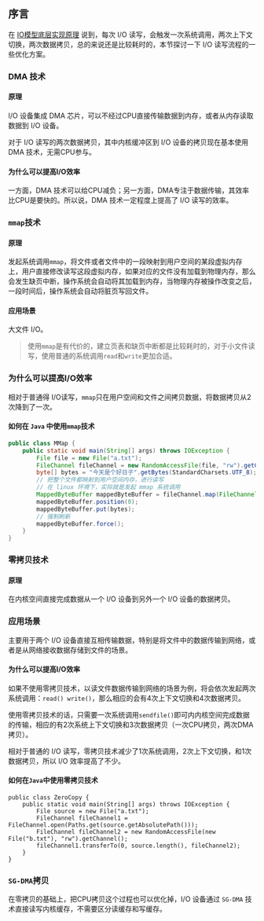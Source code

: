 ## 序言
在 [IO模型底层实现原理](15-IO模型底层实现原理.md) 说到，每次 I/O 读写，会触发一次系统调用，两次上下文切换，两次数据拷贝，总的来说还是比较耗时的，本节探讨一下 I/O 读写流程的一些优化方案。


### DMA 技术
#### 原理
I/O 设备集成 DMA 芯片，可以不经过CPU直接传输数据到内存，或者从内存读取数据到 I/O 设备。

对于 I/O 读写的两次数据拷贝，其中内核缓冲区到 I/O 设备的拷贝现在基本使用 DMA 技术，无需CPU参与。

#### 为什么可以提高I/O效率
一方面，DMA 技术可以给CPU减负；另一方面，DMA专注于数据传输，其效率比CPU是要快的。所以说，DMA 技术一定程度上提高了 I/O 读写的效率。

### `mmap`技术
#### 原理
发起系统调用`mmap`，将文件或者文件中的一段映射到用户空间的某段虚拟内存上，用户直接修改读写这段虚拟内存，如果对应的文件没有加载到物理内存，那么会发生缺页中断，操作系统会自动将其加载到内存，当物理内存被操作改变之后，一段时间后，操作系统会自动将脏页写回文件。

#### 应用场景
大文件 I/O。

> 使用`mmap`是有代价的，建立页表和缺页中断都是比较耗时的，对于小文件读写，使用普通的系统调用`read`和`write`更加合适。

### 为什么可以提高I/O效率
相对于普通得 I/O读写，`mmap`只在用户空间和文件之间拷贝数据，将数据拷贝从2次降到了一次。

#### 如何在 `Java` 中使用`mmap`技术
```java
public class MMap {
    public static void main(String[] args) throws IOException {
        File file = new File("a.txt");
        FileChannel fileChannel = new RandomAccessFile(file, "rw").getChannel();
        byte[] bytes = "今天是个好日子".getBytes(StandardCharsets.UTF_8);
        // 把整个文件都映射到用户空间内存，进行读写
        // 在 linux 环境下，实际就是发起 mmap 系统调用
        MappedByteBuffer mappedByteBuffer = fileChannel.map(FileChannel.MapMode.READ_WRITE, 0, bytes.length);
        mappedByteBuffer.position(0);
        mappedByteBuffer.put(bytes);
        // 强制刷新
        mappedByteBuffer.force();
    }
}
```

### 零拷贝技术

#### 原理
在内核空间直接完成数据从一个 I/O 设备到另外一个 I/O 设备的数据拷贝。

### 应用场景
主要用于两个 I/O 设备直接互相传输数据，特别是将文件中的数据传输到网络，或者是从网络接收数据存储到文件的场景。

#### 为什么可以提高I/O效率
如果不使用零拷贝技术，以读文件数据传输到网络的场景为例，将会依次发起两次系统调用：`read() write()`，那么相应的会有4次上下文切换和4次数据拷贝。

使用零拷贝技术的话，只需要一次系统调用`sendfile()`即可内内核空间完成数据的传输，相应的有2次系统上下文切换和3次数据拷贝（一次CPU拷贝，两次DMA拷贝）。

相对于普通的 I/O 读写，零拷贝技术减少了1次系统调用，2次上下文切换，和1次数据拷贝，所以 I/O 效率提高了不少。

#### 如何在`Java`中使用零拷贝技术
```
public class ZeroCopy {
    public static void main(String[] args) throws IOException {
        File source = new File("a.txt");
        FileChannel fileChannel1 = FileChannel.open(Paths.get(source.getAbsolutePath()));
        FileChannel fileChannel2 = new RandomAccessFile(new File("b.txt"), "rw").getChannel();
        fileChannel1.transferTo(0, source.length(), fileChannel2);
    }
}
```

### `SG-DMA`拷贝
在零拷贝的基础上，把CPU拷贝这个过程也可以优化掉，I/O 设备通过 `SG-DMA` 技术直接读写内核缓存，不需要区分读缓存和写缓存。
